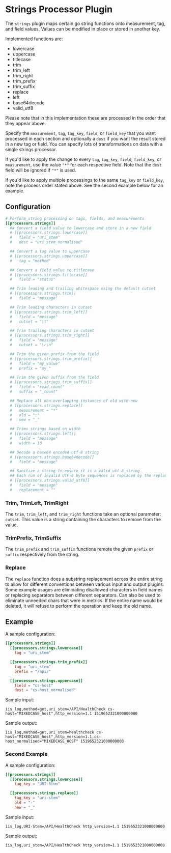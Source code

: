 # Strings Processor Plugin

The `strings` plugin maps certain go string functions onto measurement, tag, and
field values.  Values can be modified in place or stored in another key.

Implemented functions are:

- lowercase
- uppercase
- titlecase
- trim
- trim_left
- trim_right
- trim_prefix
- trim_suffix
- replace
- left
- base64decode
- valid_utf8

Please note that in this implementation these are processed in the order that
they appear above.

Specify the `measurement`, `tag`, `tag_key`, `field`, or `field_key` that you
want processed in each section and optionally a `dest` if you want the result
stored in a new tag or field. You can specify lots of transformations on data
with a single strings processor.

If you'd like to apply the change to every `tag`, `tag_key`, `field`,
`field_key`, or `measurement`, use the value `"*"` for each respective
field. Note that the `dest` field will be ignored if `"*"` is used.

If you'd like to apply multiple processings to the same `tag_key` or
`field_key`, note the process order stated above. See the second example below
for an example.

## Configuration

```toml @sample.conf
# Perform string processing on tags, fields, and measurements
[[processors.strings]]
  ## Convert a field value to lowercase and store in a new field
  # [[processors.strings.lowercase]]
  #   field = "uri_stem"
  #   dest = "uri_stem_normalised"

  ## Convert a tag value to uppercase
  # [[processors.strings.uppercase]]
  #   tag = "method"

  ## Convert a field value to titlecase
  # [[processors.strings.titlecase]]
  #   field = "status"

  ## Trim leading and trailing whitespace using the default cutset
  # [[processors.strings.trim]]
  #   field = "message"

  ## Trim leading characters in cutset
  # [[processors.strings.trim_left]]
  #   field = "message"
  #   cutset = "\t"

  ## Trim trailing characters in cutset
  # [[processors.strings.trim_right]]
  #   field = "message"
  #   cutset = "\r\n"

  ## Trim the given prefix from the field
  # [[processors.strings.trim_prefix]]
  #   field = "my_value"
  #   prefix = "my_"

  ## Trim the given suffix from the field
  # [[processors.strings.trim_suffix]]
  #   field = "read_count"
  #   suffix = "_count"

  ## Replace all non-overlapping instances of old with new
  # [[processors.strings.replace]]
  #   measurement = "*"
  #   old = ":"
  #   new = "_"

  ## Trims strings based on width
  # [[processors.strings.left]]
  #   field = "message"
  #   width = 10

  ## Decode a base64 encoded utf-8 string
  # [[processors.strings.base64decode]]
  #   field = "message"

  ## Sanitize a string to ensure it is a valid utf-8 string
  ## Each run of invalid UTF-8 byte sequences is replaced by the replacement string, which may be empty
  # [[processors.strings.valid_utf8]]
  #   field = "message"
  #   replacement = ""
```

### Trim, TrimLeft, TrimRight

The `trim`, `trim_left`, and `trim_right` functions take an optional parameter:
`cutset`.  This value is a string containing the characters to remove from the
value.

### TrimPrefix, TrimSuffix

The `trim_prefix` and `trim_suffix` functions remote the given `prefix` or
`suffix` respectively from the string.

### Replace

The `replace` function does a substring replacement across the entire
string to allow for different conventions between various input and output
plugins. Some example usages are eliminating disallowed characters in
field names or replacing separators between different separators.
Can also be used to eliminate unneeded chars that were in metrics.
If the entire name would be deleted, it will refuse to perform
the operation and keep the old name.

## Example

A sample configuration:

```toml
[[processors.strings]]
  [[processors.strings.lowercase]]
    tag = "uri_stem"

  [[processors.strings.trim_prefix]]
    tag = "uri_stem"
    prefix = "/api/"

  [[processors.strings.uppercase]]
    field = "cs-host"
    dest = "cs-host_normalised"
```

Sample input:

```text
iis_log,method=get,uri_stem=/API/HealthCheck cs-host="MIXEDCASE_host",http_version=1.1 1519652321000000000
```

Sample output:

```text
iis_log,method=get,uri_stem=healthcheck cs-host="MIXEDCASE_host",http_version=1.1,cs-host_normalised="MIXEDCASE_HOST" 1519652321000000000
```

### Second Example

A sample configuration:

```toml
[[processors.strings]]
  [[processors.strings.lowercase]]
    tag_key = "URI-Stem"

  [[processors.strings.replace]]
    tag_key = "uri-stem"
    old = "-"
    new = "_"
```

Sample input:

```text
iis_log,URI-Stem=/API/HealthCheck http_version=1.1 1519652321000000000
```

Sample output:

```text
iis_log,uri_stem=/API/HealthCheck http_version=1.1 1519652321000000000
```
